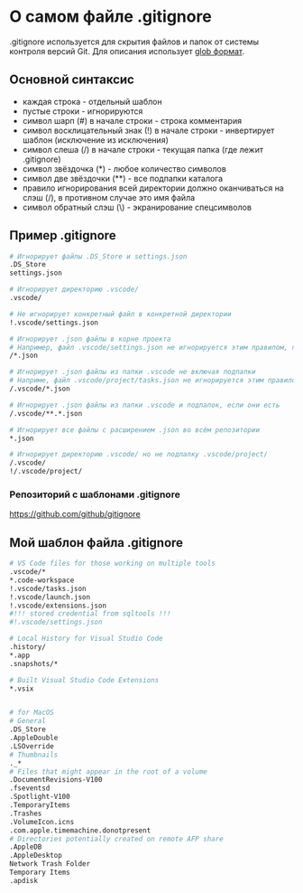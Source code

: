 # О самом файле .gitignore

.gitignore используется для скрытия файлов и папок от системы контроля версий Git. Для описания использует [glob формат](https://www.wikiwand.com/en/Glob_(programming)).

## Основной синтаксис
* каждая строка - отдельный шаблон
* пустые строки - игнорируются
* символ шарп (#) в начале строки - строка комментария
* символ восклицательный знак (!) в начале строки -  инвертирует шаблон (исключение из исключения)
* символ слеша (/) в начале строки - текущая папка (где лежит .gitignore)
* символ звёздочка (*) - любое количество символов
* символ две звёздочки (**) - все подпапки каталога
* правило игнорирования всей директории должно оканчиваться на слэш (/), в противном случае это имя файла
* символ обратный слэш (\\) - экранирование спецсимволов 

## Пример .gitignore
```bash
# Игнорирует файлы .DS_Store и settings.json
.DS_Store
settings.json

# Игнорирует директорию .vscode/
.vscode/

# Не игнорирует конкретный файл в конкретной директории
!.vscode/settings.json

# Игнорирует .json файлы в корне проекта
# Например, файл .vscode/settings.json не игнорируется этим правилом, потому что находится не в корне
/*.json

# Игнорирует .json файлы из папки .vscode не включая подпапки
# Наприме, файл .vscode/project/tasks.json не игнорируется этим правилом, потому что находится в подпапке project
/.vscode/*.json

# Игнорирует .json файлы из папки .vscode и подпапок, если они есть
/.vscode/**.*.json

# Игнорирует все файлы с расширением .json во всём репозитории
*.json

# Игнорирует директорию .vscode/ но не подпапку .vscode/project/
/.vscode/
!/.vscode/project/
```

### Репозиторий с шаблонами .gitignore
https://github.com/github/gitignore


## Мой шаблон файла .gitignore
```bash
# VS Code files for those working on multiple tools
.vscode/*
*.code-workspace
!.vscode/tasks.json
!.vscode/launch.json
!.vscode/extensions.json
#!!! stored credential from sqltools !!!
#!.vscode/settings.json 

# Local History for Visual Studio Code
.history/
*.app
.snapshots/*

# Built Visual Studio Code Extensions
*.vsix


# for MacOS
# General 
.DS_Store
.AppleDouble
.LSOverride
# Thumbnails
._*
# Files that might appear in the root of a volume
.DocumentRevisions-V100
.fseventsd
.Spotlight-V100
.TemporaryItems
.Trashes
.VolumeIcon.icns
.com.apple.timemachine.donotpresent
# Directories potentially created on remote AFP share
.AppleDB
.AppleDesktop
Network Trash Folder
Temporary Items
.apdisk
```